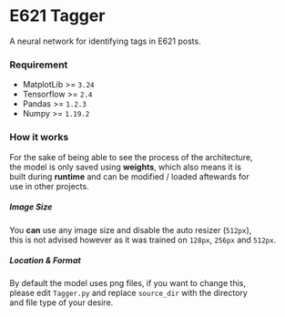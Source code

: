 
# E621 Tagger

A neural network for identifying tags in E621 posts.

### Requirement
* MatplotLib >= `3.24`
* Tensorflow >= `2.4`
* Pandas >= `1.2.3`
* Numpy >= `1.19.2`

### How it works

For the sake of being able to see the process of the architecture,<br>
the model is only saved using **weights**, which also means it is<br>
built during **runtime** and can be modified / loaded aftewards for<br>
use in other projects.<br>

##### Image Size

You **can** use any image size and disable the auto resizer (`512px`),<br>
this is not advised however as it was trained on `128px`, `256px` and `512px`.<br>


##### Location & Format

By default the model uses png files, if you want to change this,<br>
please edit `Tagger.py` and replace `source_dir` with the directory<br>
and file type of your desire.<br>
